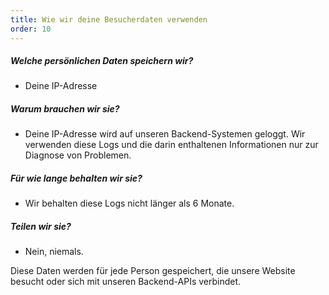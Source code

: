 ```yaml
---
title: Wie wir deine Besucherdaten verwenden
order: 10
---
```


##### Welche persönlichen Daten speichern wir?

-   Deine IP-Adresse

##### Warum brauchen wir sie?

-   Deine IP-Adresse wird auf unseren Backend-Systemen geloggt. Wir verwenden diese Logs und die darin enthaltenen Informationen nur zur Diagnose von Problemen.

##### Für wie lange behalten wir sie?

-   Wir behalten diese Logs nicht länger als 6 Monate.

##### Teilen wir sie?

-   Nein, niemals.

<Note>
Diese Daten werden für jede Person gespeichert, die unsere Website besucht oder sich mit unseren Backend-APIs verbindet.
</Note>
